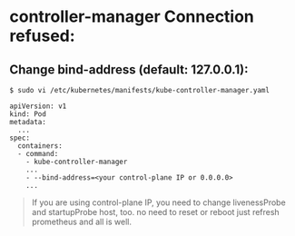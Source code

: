 # controller-manager Connection refused:

##    Change bind-address (default: 127.0.0.1):
```
$ sudo vi /etc/kubernetes/manifests/kube-controller-manager.yaml
```
```
apiVersion: v1
kind: Pod
metadata:
  ...
spec:
  containers:
  - command:
    - kube-controller-manager
    ...
    - --bind-address=<your control-plane IP or 0.0.0.0>
    ...
```
> If you are using control-plane IP, you need to change livenessProbe and startupProbe host, too.
> no need to reset or reboot just refresh prometheus and all is well.
